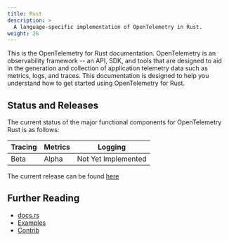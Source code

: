```yaml
---
title: Rust
description: >
  A language-specific implementation of OpenTelemetry in Rust.
weight: 26
---
```


This is the OpenTelemetry for Rust documentation. OpenTelemetry is an
observability framework -- an API, SDK, and tools that are designed to aid in
the generation and collection of application telemetry data such as metrics,
logs, and traces. This documentation is designed to help you understand how to
get started using OpenTelemetry for Rust.

## Status and Releases

The current status of the major functional components for OpenTelemetry Rust is
as follows:

| Tracing | Metrics | Logging |
| ------- | ------- | ------- |
| Beta    | Alpha   | Not Yet Implemented |

The current release can be found [here](https://github.com/open-telemetry/opentelemetry-rust/releases)

## Further Reading

- [docs.rs](https://docs.rs/opentelemetry)
- [Examples](https://github.com/open-telemetry/opentelemetry-rust/tree/main/examples)
- [Contrib](https://github.com/open-telemetry/opentelemetry-rust#ecosystem)
